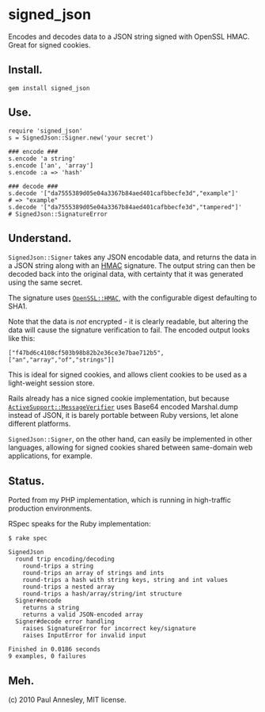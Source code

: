 signed_json
============

Encodes and decodes data to a JSON string signed with OpenSSL HMAC. Great for signed cookies.


Install.
--------
    gem install signed_json


Use.
----
    require 'signed_json'
    s = SignedJson::Signer.new('your secret')

    ### encode ###
    s.encode 'a string'
    s.encode ['an', 'array']
    s.encode :a => 'hash'

    ### decode ###
    s.decode '["da7555389d05e04a3367b84aed401cafbbecfe3d","example"]'
    # => "example"
    s.decode '["da7555389d05e04a3367b84aed401cafbbecfe3d","tampered"]'
    # SignedJson::SignatureError


Understand.
-----------

`SignedJson::Signer` takes any JSON encodable data, and returns the data in a JSON string along with an [HMAC][1] signature.  The output string can then be decoded back into the original data, with certainty that it was generated using the same secret.

The signature uses [`OpenSSL::HMAC`][2], with the configurable digest defaulting to SHA1.

Note that the data is *not* encrypted - it is clearly readable, but altering the data will cause the signature verification to fail.  The encoded output looks like this:

    ["f47bd6c4108cf503b98b82b2e36ce3e7bae712b5",["an","array","of","strings"]]

This is ideal for signed cookies, and allows client cookies to be used as a light-weight session store.

Rails already has a nice signed cookie implementation, but because [`ActiveSupport::MessageVerifier`][3] uses Base64 encoded Marshal.dump instead of JSON, it is barely portable between Ruby versions, let alone different platforms.

`SignedJson::Signer`, on the other hand, can easily be implemented in other languages, allowing for signed cookies shared between same-domain web applications, for example.


  [1]: http://en.wikipedia.org/wiki/HMAC
  [2]: http://ruby-doc.org/ruby-1.9/classes/OpenSSL/HMAC.html
  [3]: http://api.rubyonrails.org/classes/ActiveSupport/MessageVerifier.html


Status.
-------

Ported from my PHP implementation, which is running in high-traffic production environments.

RSpec speaks for the Ruby implementation:

    $ rake spec
    
    SignedJson
      round trip encoding/decoding
        round-trips a string
        round-trips an array of strings and ints
        round-trips a hash with string keys, string and int values
        round-trips a nested array
        round-trips a hash/array/string/int structure
      Signer#encode
        returns a string
        returns a valid JSON-encoded array
      Signer#decode error handling
        raises SignatureError for incorrect key/signature
        raises InputError for invalid input
    
    Finished in 0.0186 seconds
    9 examples, 0 failures


Meh.
----

(c) 2010 Paul Annesley, MIT license.
